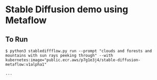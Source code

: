 # Stable Diffusion demo using Metaflow


## To Run

```
$ python3 stablediffflow.py run --prompt "clouds and forests and mountains with sun rays peeking through" --with kubernetes:image="public.ecr.aws/p7g1e3j4/stable-diffusion-metaflow:v1alpha1"

...
```

